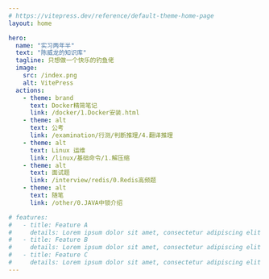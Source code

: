 ```yaml
---
# https://vitepress.dev/reference/default-theme-home-page
layout: home

hero:
  name: "实习两年半"
  text: "陈威龙的知识库"
  tagline: 只想做一个快乐的钓鱼佬
  image:
    src: /index.png
    alt: VitePress  
  actions:
    - theme: brand
      text: Docker精简笔记
      link: /docker/1.Docker安装.html 
    - theme: alt
      text: 公考
      link: /examination/行测/判断推理/4.翻译推理
    - theme: alt
      text: Linux 运维
      link: /linux/基础命令/1.解压缩
    - theme: alt
      text: 面试题
      link: /interview/redis/0.Redis高频题
    - theme: alt
      text: 随笔
      link: /other/0.JAVA中锁介绍

# features:
#   - title: Feature A
#     details: Lorem ipsum dolor sit amet, consectetur adipiscing elit
#   - title: Feature B
#     details: Lorem ipsum dolor sit amet, consectetur adipiscing elit
#   - title: Feature C
#     details: Lorem ipsum dolor sit amet, consectetur adipiscing elit
---
```

